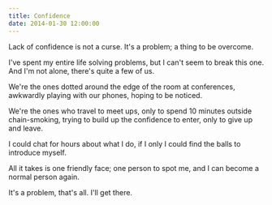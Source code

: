 ```yaml
---
title: Confidence
date: 2014-01-30 12:00:00
---
```


Lack of confidence is not a curse. It's a problem; a thing to be overcome.

I've spent my entire life solving problems, but I can't seem to break this one. And I'm not alone, there's quite a few of us.

We're the ones dotted around the edge of the room at conferences, awkwardly playing with our phones, hoping to be noticed.

We're the ones who travel to meet ups, only to spend 10 minutes outside chain-smoking, trying to build up the confidence to enter, only to give up and leave.

I could chat for hours about what I do, if I only I could find the balls to introduce myself.

All it takes is one friendly face; one person to spot me, and I can become a normal person again.

It's a problem, that's all. I'll get there.
